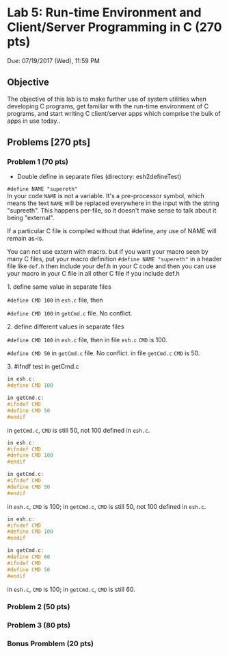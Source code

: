 # Lab 5: Run-time Environment and Client/Server Programming in C (270 pts)
Due: 07/19/2017 (Wed), 11:59 PM

## Objective 
The objective of this lab is to make further use of system utilities when developing C programs, get familiar with the run-time environment of C programs, and start writing C client/server apps which comprise the bulk of apps in use today..


## Problems [270 pts]

### Problem 1 (70 pts)

- Double define in separate files (directory: esh2defineTest)

`#define NAME "supereth"`  
In your code `NAME` is not a variable. It's a pre-processor symbol, which means the text `NAME` will be replaced everywhere in the input with the string "supreeth". This happens per-file, so it doesn't make sense to talk about it being "external".

If a particular C file is compiled without that #define, any use of NAME will remain as-is.

You can not use extern with macro. but if you want your macro seen by many C files, put your macro definition  `#define NAME "supereth"` in a header file like `def.h` then include your def.h in your C code and then you can use your macro in your C file in all other C file if you include def.h


1\. define same value in separate files

`#define CMD 100` in `esh.c` file, then

`#define CMD 100` in `getCmd.c` file. No conflict.

2\. define different values in separate files

`#define CMD 100` in `esh.c` file, then in file `esh.c` `CMD` is 100.

`#define CMD 50` in `getCmd.c` file. No conflict. in file `getCmd.c` `CMD` is 50.

3\. \#ifndf test in getCmd.c

```c
in esh.c:
#define CMD 100

in getCmd.c: 
#ifndef CMD
#define CMD 50
#endif
```

in `getCmd.c`, `CMD` is still 50, not 100 defined in `esh.c`.

```c
in esh.c:
#ifndef CMD
#define CMD 100
#endif

in getCmd.c: 
#ifndef CMD
#define CMD 50
#endif
```
in `esh.c`, `CMD` is 100; in `getCmd.c`, `CMD` is still 50, not 100 defined in `esh.c`.


```c
in esh.c:
#ifndef CMD
#define CMD 100
#endif

in getCmd.c: 
#define CMD 60
#ifndef CMD
#define CMD 50
#endif
```
in `esh.c`, `CMD` is 100; in `getCmd.c`, `CMD` is still 60.



### Problem 2 (50 pts)

### Problem 3 (80 pts)

### Bonus Promblem (20 pts)
